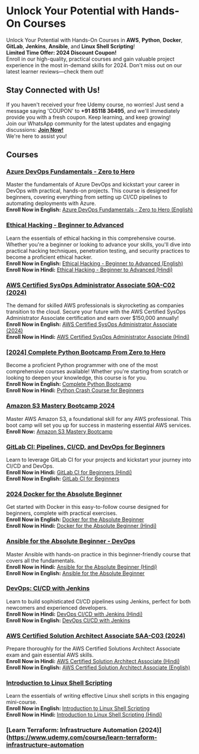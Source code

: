 # Unlock Your Potential with Hands-On Courses

Unlock Your Potential with Hands-On Courses in **AWS**, **Python**, **Docker**, **GitLab**, **Jenkins**, **Ansible**, and **Linux Shell Scripting**!  
**Limited Time Offer: 2024 Discount Coupon!**  
Enroll in our high-quality, practical courses and gain valuable project experience in the most in-demand skills for 2024. Don't miss out on our latest learner reviews—check them out!

## Stay Connected with Us!
If you haven't received your free Udemy course, no worries! Just send a message saying 'COUPON' to **+91 85118 36495**, and we'll immediately provide you with a fresh coupon. Keep learning, and keep growing!  
Join our WhatsApp community for the latest updates and engaging discussions: **[Join Now!](https://www.whatsapp.com/channel/0029VaeX6b73GJOuCyYRik0i)**  
We're here to assist you!

## Courses

### [Azure DevOps Fundamentals - Zero to Hero](https://www.udemy.com/course/azure-devops-fundamentals-zero-to-hero/?referralCode=ED532BE044DB782C4185)
Master the fundamentals of Azure DevOps and kickstart your career in DevOps with practical, hands-on projects. This course is designed for beginners, covering everything from setting up CI/CD pipelines to automating deployments with Azure.  
**Enroll Now in English:** [Azure DevOps Fundamentals - Zero to Hero (English)](https://www.udemy.com/course/azure-devops-fundamentals-zero-to-hero/?referralCode=ED532BE044DB782C4185)

### [Ethical Hacking - Beginner to Advanced](https://www.udemy.com/course/learn-ethical-hacking-beginner-to-advanced/?referralCode=C9EDC2AA429CDF4C1728)
Learn the essentials of ethical hacking in this comprehensive course. Whether you're a beginner or looking to advance your skills, you'll dive into practical hacking techniques, penetration testing, and security practices to become a proficient ethical hacker.  
**Enroll Now in English:** [Ethical Hacking - Beginner to Advanced (English)](https://www.udemy.com/course/learn-ethical-hacking-beginner-to-advanced/?referralCode=C9EDC2AA429CDF4C1728)  
**Enroll Now in Hindi:** [Ethical Hacking - Beginner to Advanced (Hindi)](https://www.udemy.com/course/learn-ethical-hacking-beginner-to-advanced-in-hindi/?referralCode=CFC049B33675231E2D70)

### [AWS Certified SysOps Administrator Associate SOA-C02 (2024)](https://www.udemy.com/course/aws-certified-sysops-administrator-associate-soa-c02-2024/?referralCode=ED532BE044DB782C4185)
The demand for skilled AWS professionals is skyrocketing as companies transition to the cloud. Secure your future with the AWS Certified SysOps Administrator Associate certification and earn over $150,000 annually!  
**Enroll Now in English:** [AWS Certified SysOps Administrator Associate (2024)](https://www.udemy.com/course/aws-certified-sysops-administrator-associate-soa-c02-2024/?referralCode=ED532BE044DB782C4185)  
**Enroll Now in Hindi:** [AWS Certified SysOps Administrator Associate (Hindi)](https://www.udemy.com/course/aws-certified-sysops-administrator-associate-soa-c02-hindi/?referralCode=ED532BE044DB782C4185)

### [[2024] Complete Python Bootcamp From Zero to Hero](https://www.udemy.com/course/complete-python-bootcamp/?referralCode=ED532BE044DB782C4185)
Become a proficient Python programmer with one of the most comprehensive courses available! Whether you're starting from scratch or looking to deepen your knowledge, this course is for you.  
**Enroll Now in English:** [Complete Python Bootcamp](https://www.udemy.com/course/complete-python-bootcamp/?referralCode=ED532BE044DB782C4185)  
**Enroll Now in Hindi:** [Python Crash Course for Beginners](https://www.udemy.com/course/python-crash-course-for-beginners/?referralCode=ED532BE044DB782C4185)

### [Amazon S3 Mastery Bootcamp 2024](https://www.udemy.com/course/amazon-s3-mastery-bootcamp-2024/?referralCode=ED532BE044DB782C4185)
Master AWS Amazon S3, a foundational skill for any AWS professional. This boot camp will set you up for success in mastering essential AWS services.  
**Enroll Now:** [Amazon S3 Mastery Bootcamp](https://www.udemy.com/course/amazon-s3-mastery-bootcamp-2024/?referralCode=ED532BE044DB782C4185)

### [GitLab CI: Pipelines, CI/CD, and DevOps for Beginners](https://www.udemy.com/course/gitlab-ci-pipelines-ci-cd-and-devops-for-beginners/?referralCode=ED532BE044DB782C4185)
Learn to leverage GitLab CI for your projects and kickstart your journey into CI/CD and DevOps.  
**Enroll Now in Hindi:** [GitLab CI for Beginners (Hindi)](https://www.udemy.com/course/gitlab-ci-pipelines-ci-cd-and-devops-for-beginners-hindi/?referralCode=ED532BE044DB782C4185)  
**Enroll Now in English:** [GitLab CI for Beginners](https://www.udemy.com/course/gitlab-ci-pipelines-ci-cd-and-devops-for-beginners/?referralCode=ED532BE044DB782C4185)

### [2024 Docker for the Absolute Beginner](https://www.udemy.com/course/docker-for-the-absolute-beginner/?referralCode=ED532BE044DB782C4185)
Get started with Docker in this easy-to-follow course designed for beginners, complete with practical exercises.  
**Enroll Now in English:** [Docker for the Absolute Beginner](https://www.udemy.com/course/docker-for-the-absolute-beginner/?referralCode=ED532BE044DB782C4185)  
**Enroll Now in Hindi:** [Docker for the Absolute Beginner (Hindi)](https://www.udemy.com/course/docker-for-the-absolute-beginner-hindi/?referralCode=ED532BE044DB782C4185)

### [Ansible for the Absolute Beginner - DevOps](https://www.udemy.com/course/ansible-for-the-absolute-beginner/?referralCode=ED532BE044DB782C4185)
Master Ansible with hands-on practice in this beginner-friendly course that covers all the fundamentals.  
**Enroll Now in Hindi:** [Ansible for the Absolute Beginner (Hindi)](https://www.udemy.com/course/ansible-for-the-absolute-beginner-hindi/?referralCode=ED532BE044DB782C4185)  
**Enroll Now in English:** [Ansible for the Absolute Beginner](https://www.udemy.com/course/ansible-for-the-absolute-beginner/?referralCode=ED532BE044DB782C4185)

### [DevOps: CI/CD with Jenkins](https://www.udemy.com/course/devops-ci-cd-with-jenkins/?referralCode=ED532BE044DB782C4185)
Learn to build sophisticated CI/CD pipelines using Jenkins, perfect for both newcomers and experienced developers.  
**Enroll Now in Hindi:** [DevOps CI/CD with Jenkins (Hindi)](https://www.udemy.com/course/devops-ci-cd-with-jenkins-hindi/?referralCode=ED532BE044DB782C4185)  
**Enroll Now in English:** [DevOps CI/CD with Jenkins](https://www.udemy.com/course/devops-ci-cd-with-jenkins/?referralCode=ED532BE044DB782C4185)

### [AWS Certified Solution Architect Associate SAA-C03 (2024)](https://www.udemy.com/course/aws-certified-solutions-architect-associate-saa-c03-2024/?referralCode=ED532BE044DB782C4185)
Prepare thoroughly for the AWS Certified Solutions Architect Associate exam and gain essential AWS skills.  
**Enroll Now in Hindi:** [AWS Certified Solution Architect Associate (Hindi)](https://www.udemy.com/course/aws-certified-solutions-architect-associate-hindi/?referralCode=ED532BE044DB782C4185)  
**Enroll Now in English:** [AWS Certified Solution Architect Associate (English)](https://www.udemy.com/course/aws-certified-solutions-architect-associate/?referralCode=ED532BE044DB782C4185)

### [Introduction to Linux Shell Scripting](https://www.udemy.com/course/introduction-to-linux-shell-scripting/?referralCode=ED532BE044DB782C4185)
Learn the essentials of writing effective Linux shell scripts in this engaging mini-course.  
**Enroll Now in English:** [Introduction to Linux Shell Scripting](https://www.udemy.com/course/introduction-to-linux-shell-scripting/?referralCode=ED532BE044DB782C4185)  
**Enroll Now in Hindi:** [Introduction to Linux Shell Scripting (Hindi)](https://www.udemy.com/course/introduction-to-linux-shell-scripting-hindi/?referralCode=ED532BE044DB782C4185)

### [Learn Terraform: Infrastructure Automation (2024)](https://www.udemy.com/course/learn-terraform-infrastructure-automation
